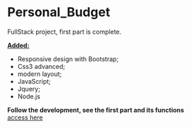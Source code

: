  # Personal_Budget #

FullStack project, first part is complete.

<strong><u> Added: </u></strong>

- Responsive design with Bootstrap; <br>
- Css3 advanced; <br>
- modern layout;<br>
- JavaScript; <br>
- Jquery; <br>
- Node.js

<strong> Follow the development, see the first part and its functions </strong> <br>
<a href="https://lordryanii.github.io/Personal_Budget-Project/" target="_blank" > access here
 </a>

<br>



